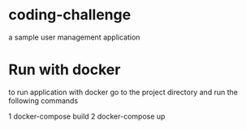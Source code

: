# coding-challenge
a sample user management application

# Run with docker
to run application with docker 
go to the project directory and run the following commands

1 docker-compose build
2 docker-compose up
